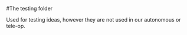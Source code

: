 #The testing folder

Used for testing ideas, however they are not
used in our autonomous or tele-op.